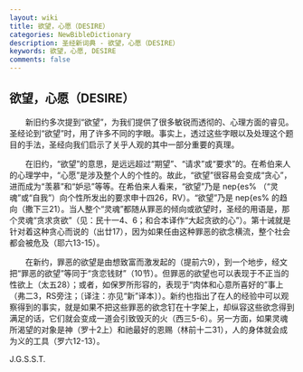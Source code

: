 ```yaml
---
layout: wiki
title: 欲望，心愿（DESIRE）
categories: NewBibleDictionary
description: 圣经新词典 - 欲望，心愿（DESIRE）
keywords: 欲望，心愿, DESIRE
comments: false
---
```


## 欲望，心愿（DESIRE）

　　新旧约多次提到“欲望”，为我们提供了很多敏锐而透彻的、心理方面的睿见。圣经论到“欲望”时，用了许多不同的字眼。事实上，透过这些字眼以及处理这个题目的手法，圣经向我们启示了关乎人观的其中一部分重要的真理。

　　在旧约，“欲望”的意思，是远远超过“期望”、“请求”或“要求”的。在希伯来人的心理学中，“心愿”是涉及整个人的个性的。故此，“欲望”很容易会变成“贪心”，进而成为“羡慕”和“妒忌”等等。在希伯来人看来，“欲望”乃是 nep{es% （“灵魂”或“自我”）向个性所发出的要求申十四26，RV）。“欲望”乃是 nep{es% 的趋向（撒下三21）。当人整个“灵魂”都随从罪恶的倾向或欲望时，圣经的用语是，那个灵魂“贪求贪欲”（见：民十一4、6；和合本译作“大起贪欲的心”）。第十诫就是针对着这种贪心而说的（出廿17），因为如果任由这种罪恶的欲念横流，整个社会都会被危及（耶六13-15）。

　　在新约，罪恶的欲望是由想致富而激发起的（提前六9），到一个地步，经文把“罪恶的欲望”等同于“贪恋钱财”（10节）。但罪恶的欲望也可以表现于不正当的性欲上（太五28）；或者，如保罗所形容的，表现于“肉体和心意所喜好的”事上（弗二3，RS旁注；〔译注：亦见“新”译本〕）。新约也指出了在人的经验中可以观察得到的事实，就是如果不把这些罪恶的欲念钉在十字架上，却纵容这些欲念得到满足的话，它们就会变成一道会引致毁灭的火（西三5-6）。另一方面，如果灵魂所渴望的对象是神（罗十2上）和祂最好的恩赐（林前十二31），人的身体就会成为义的工具（罗六12-13）。

J.G.S.S.T.








